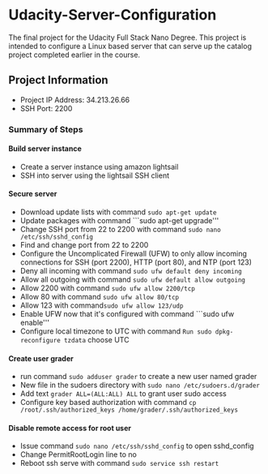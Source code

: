 # Udacity-Server-Configuration
The final project for the Udacity Full Stack Nano Degree. This project is intended to configure a Linux based server that can serve up the catalog project completed earlier in the course. 

## Project Information
- Project IP Address: 34.213.26.66
- SSH Port: 2200

### Summary of Steps

#### Build server instance
- Create a server instance using amazon lightsail
- SSH into server using the lightsail SSH client

#### Secure server
- Download update lists with command ```sudo apt-get update```
- Update packages with command ```sudo apt-get upgrade'''
- Change SSH port from 22 to 2200 with command ```sudo nano /etc/ssh/sshd_config```
- Find and change port from 22 to 2200
- Configure the Uncomplicated Firewall (UFW) to only allow incoming connections for SSH (port 2200), HTTP (port 80), and NTP (port 123)
- Deny all incoming with command ```sudo ufw default deny incoming```
- Allow all outgoing with command ```sudo ufw default allow outgoing```
- Allow 2200 with command ```sudo ufw allow 2200/tcp```
- Allow 80 with command ```sudo ufw allow 80/tcp```
- Allow 123 with command```sudo ufw allow 123/udp```
- Enable UFW now that it's configured with command ```sudo ufw enable'''
- Configure local timezone to UTC with command ```Run sudo dpkg-reconfigure tzdata``` choose UTC

#### Create user grader
- run command ```sudo adduser grader``` to create a new user named grader
- New file in the sudoers directory with ```sudo nano /etc/sudoers.d/grader```
- Add text ```grader ALL=(ALL:ALL) ALL``` to grant user sudo access
- Configure key based authorization with command ```cp /root/.ssh/authorized_keys /home/grader/.ssh/authorized_keys```

#### Disable remote access for root user
- Issue command ```sudo nano /etc/ssh/sshd_config``` to open sshd_config
- Change PermitRootLogin line to no
- Reboot ssh serve with command ```sudo service ssh restart```




